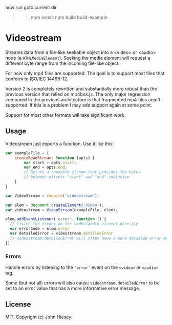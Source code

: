 how run
goto current dir
>>npm install
>>npm build build-example

# Videostream

Streams data from a file-like seekable object into a &lt;video&gt; or &lt;audio&gt; node (a `HTMLMediaElement`).
Seeking the media element will request a different byte range from the incoming
file-like object.

For now only mp4 files are supported. The goal is to support
most files that conform to ISO/IEC 14496-12.

Version 2 is completely rewritten and substantially more robust
than the previous version that relied on mp4box.js. The only major regression
compared to the previous architecture is that fragmented mp4 files aren't
supported. If this is a problem I may add support again at some point.

Support for most other formats will take significant work.

## Usage

Videostream just exports a function. Use it like this:

``` js
var exampleFile = {
	createReadStream: function (opts) {
		var start = opts.start;
		var end = opts.end;
		// Return a readable stream that provides the bytes
		// between offsets "start" and "end" inclusive
	}
}

var VideoStream = require('videostream');

var elem = document.createElement('video');
var videostream = VideoStream(exampleFile, elem);

elem.addEventListener('error', function () {
  // listen for errors on the video/audio element directly
  var errorCode = elem.error
  var detailedError = videostream.detailedError
  // videostream.detailedError will often have a more detailed error message
})
```

### Errors

Handle errors by listening to the `'error'` event on the `<video>` or `<audio>` tag.

Some (but not all) errors will also cause `videostream.detailedError` to be set to
an error value that has a more informative error message.

## License

MIT. Copyright (c) John Hiesey.

